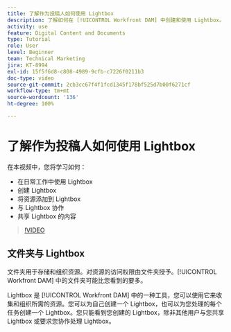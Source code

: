 ```yaml
---
title: 了解作为投稿人如何使用 Lightbox
description: 了解如何在 [!UICONTROL Workfront DAM] 中创建和使用 Lightbox。
activity: use
feature: Digital Content and Documents
type: Tutorial
role: User
level: Beginner
team: Technical Marketing
jira: KT-8994
exl-id: 15f5f6d8-c808-4989-9cfb-c7226f0211b3
doc-type: video
source-git-commit: 2cb3cc67f4f1fcd1345f178bf525d7b00f6271cf
workflow-type: tm+mt
source-wordcount: '136'
ht-degree: 100%

---
```


# 了解作为投稿人如何使用 Lightbox

在本视频中，您将学习如何：

* 在日常工作中使用 Lightbox
* 创建 Lightbox
* 将资源添加到 Lightbox
* 与 Lightbox 协作
* 共享 Lightbox 的内容

>[!VIDEO](https://video.tv.adobe.com/v/335254/?quality=12&learn=on)

## 文件夹与 Lightbox

文件夹用于存储和组织资源。对资源的访问权限由文件夹授予。[!UICONTROL Workfront DAM] 中的文件夹可能比您看到的要多。

Lightbox 是 [!UICONTROL Workfront DAM] 中的一种工具，您可以使用它来收集和组织所需的资源。您可以为自己创建一个 Lightbox，也可以为您处理的每个任务创建一个 Lightbox。您只能看到您创建的 Lightbox，除非其他用户与您共享 Lightbox 或要求您协作处理 Lightbox。
